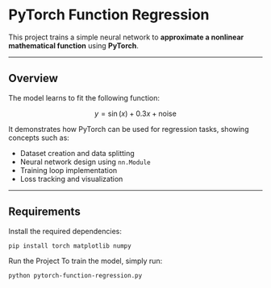 # PyTorch Function Regression

This project trains a simple neural network to **approximate a nonlinear mathematical function** using **PyTorch**.

---

## Overview

The model learns to fit the following function:

$$
y = \sin(x) + 0.3x + \text{noise}
$$

It demonstrates how PyTorch can be used for regression tasks, showing concepts such as:
- Dataset creation and data splitting  
- Neural network design using `nn.Module`  
- Training loop implementation  
- Loss tracking and visualization  

---

## Requirements

Install the required dependencies:
```bash
pip install torch matplotlib numpy
```



Run the Project
To train the model, simply run:

```bash
python pytorch-function-regression.py
```

